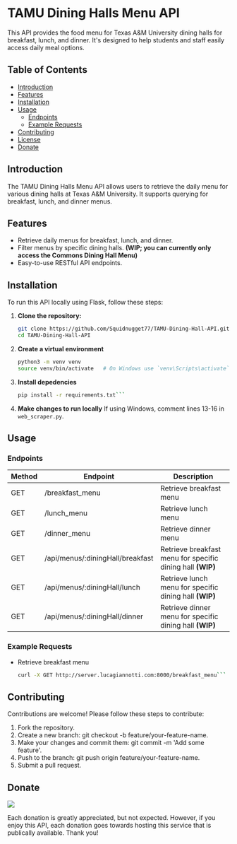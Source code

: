 # TAMU Dining Halls Menu API

This API provides the food menu for Texas A&M University dining halls for breakfast, lunch, and dinner. It's designed to help students and staff easily access daily meal options.

## Table of Contents
- [Introduction](#introduction)
- [Features](#features)
- [Installation](#installation)
- [Usage](#usage)
  - [Endpoints](#endpoints)
  - [Example Requests](#example-requests)
- [Contributing](#contributing)
- [License](#license)
- [Donate](#donate)

## Introduction
The TAMU Dining Halls Menu API allows users to retrieve the daily menu for various dining halls at Texas A&M University. It supports querying for breakfast, lunch, and dinner menus.

## Features
- Retrieve daily menus for breakfast, lunch, and dinner.
- Filter menus by specific dining halls. **(WIP; you can currently only access the Commons Dining Hall Menu)**
- Easy-to-use RESTful API endpoints.

## Installation
To run this API locally using Flask, follow these steps:

1. **Clone the repository:**
   ```bash
   git clone https://github.com/Squidnugget77/TAMU-Dining-Hall-API.git
   cd TAMU-Dining-Hall-API
   ```
2. **Create a virtual environment**
   ```bash
   python3 -m venv venv
   source venv/bin/activate   # On Windows use `venv\Scripts\activate`
   ```
3. **Install depedencies**
   ```bash
   pip install -r requirements.txt```

3. **Make changes to run locally**
   If using Windows, comment lines 13-16 in `web_scraper.py`.

## Usage
### Endpoints
| Method | Endpoint                                 | Description                                      |
|--------|------------------------------------------|--------------------------------------------------|
| GET    | /breakfast_menu                | Retrieve breakfast menu                          |
| GET    | /lunch_menu                    | Retrieve lunch menu                              |
| GET    | /dinner_menu                   | Retrieve dinner menu                             |
| GET    | /api/menus/:diningHall/breakfast         | Retrieve breakfast menu for specific dining hall **(WIP)** |
| GET    | /api/menus/:diningHall/lunch             | Retrieve lunch menu for specific dining hall **(WIP)**     | 
| GET    | /api/menus/:diningHall/dinner            | Retrieve dinner menu for specific dining hall **(WIP)**    | 

### Example Requests
- Retrieve breakfast menu
  ```bash
  curl -X GET http://server.lucagiannotti.com:8000/breakfast_menu```

## Contributing
Contributions are welcome! Please follow these steps to contribute:
1. Fork the repository.
2. Create a new branch: git checkout -b feature/your-feature-name.
3. Make your changes and commit them: git commit -m 'Add some feature'.
4. Push to the branch: git push origin feature/your-feature-name.
5. Submit a pull request.

## Donate
<a href="https://www.buymeacoffee.com/lucagiannotti"><img src="https://img.buymeacoffee.com/button-api/?text=Buy me a coffee&emoji=&slug=xeroKun&button_colour=ed966d&font_colour=FFFFFF&font_family=Lato&outline_colour=000000&coffee_colour=ffffff" /></a>

Each donation is greatly appreciated, but not expected. However, if you enjoy this API, each donation goes towards hosting this service that is publically available. Thank you!
